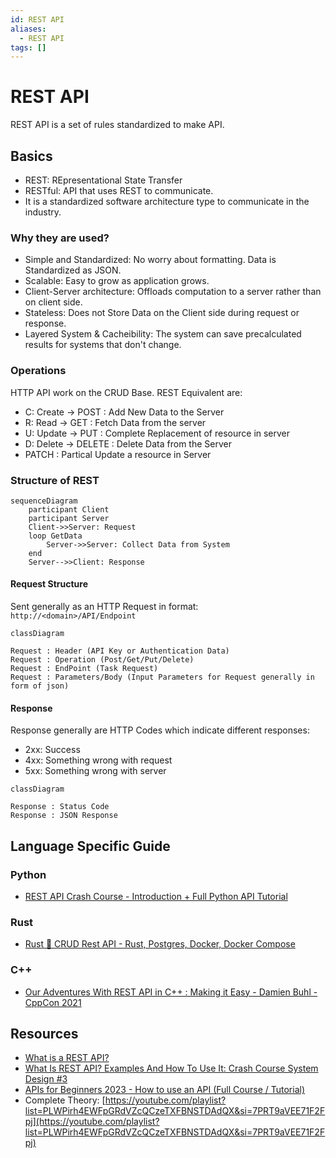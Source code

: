 ```yaml
---
id: REST API
aliases:
  - REST API
tags: []
---
```


# REST API

REST API is a set of rules standardized to make API.

## Basics

- REST: REpresentational State Transfer
- RESTful: API that uses REST to communicate.
- It is a standardized software architecture type to communicate in the industry.

### Why they are used?

- Simple and Standardized: No worry about formatting. Data is Standardized as JSON.
- Scalable: Easy to grow as application grows.
- Client-Server architecture: Offloads computation to a server rather than on client side.
- Stateless: Does not Store Data on the Client side during request or response.
- Layered System & Cacheibility: The system can save precalculated results for systems that don't change.

### Operations

HTTP API work on the CRUD Base. REST Equivalent are:

- C: Create -> POST : Add New Data to the Server
- R: Read -> GET : Fetch Data from the server
- U: Update -> PUT : Complete Replacement of resource in server
- D: Delete -> DELETE : Delete Data from the Server
- PATCH : Partical Update a resource in Server

### Structure of REST

```mermaid
sequenceDiagram
    participant Client
    participant Server
    Client->>Server: Request
    loop GetData
        Server->>Server: Collect Data from System
    end
    Server-->>Client: Response
```

#### Request Structure

Sent generally as an HTTP Request in format: `http://<domain>/API/Endpoint`

```mermaid
classDiagram

Request : Header (API Key or Authentication Data)
Request : Operation (Post/Get/Put/Delete)
Request : EndPoint (Task Request)
Request : Parameters/Body (Input Parameters for Request generally in form of json)
```

#### Response

Response generally are HTTP Codes which indicate different responses:

- 2xx: Success
- 4xx: Something wrong with request
- 5xx: Something wrong with server

```mermaid
classDiagram

Response : Status Code
Response : JSON Response
```

## Language Specific Guide

### Python

- [REST API Crash Course - Introduction + Full Python API Tutorial](https://youtu.be/qbLc5a9jdXo?si=WO_hBfZmHKi-Q1Zz)

### Rust

- [Rust 🦀 CRUD Rest API - Rust, Postgres, Docker, Docker Compose](https://youtu.be/vhNoiBOuW94?si=tPZjbAcBq6BLbaKC)

### C++

- [Our Adventures With REST API in C++ : Making it Easy - Damien Buhl - CppCon 2021](https://youtu.be/KM9RezKLdVc?si=Nbmjdv8S47GMyvhC)

## Resources
- [What is a REST API?](https://youtu.be/lsMQRaeKNDk?si=9NM1kybCorz84OQT)
- [What Is REST API? Examples And How To Use It: Crash Course System Design #3](https://youtu.be/-mN3VyJuCjM?si=NzJPqY_NIGa95rxY)
- [APIs for Beginners 2023 - How to use an API (Full Course / Tutorial)](https://youtu.be/WXsD0ZgxjRw?si=nwCpAtx0TbiZ0btI)
- Complete Theory: [https://youtube.com/playlist?list=PLWPirh4EWFpGRdVZcQCzeTXFBNSTDAdQX&si=7PRT9aVEE71F2Fpj](https://youtube.com/playlist?list=PLWPirh4EWFpGRdVZcQCzeTXFBNSTDAdQX&si=7PRT9aVEE71F2Fpj)
